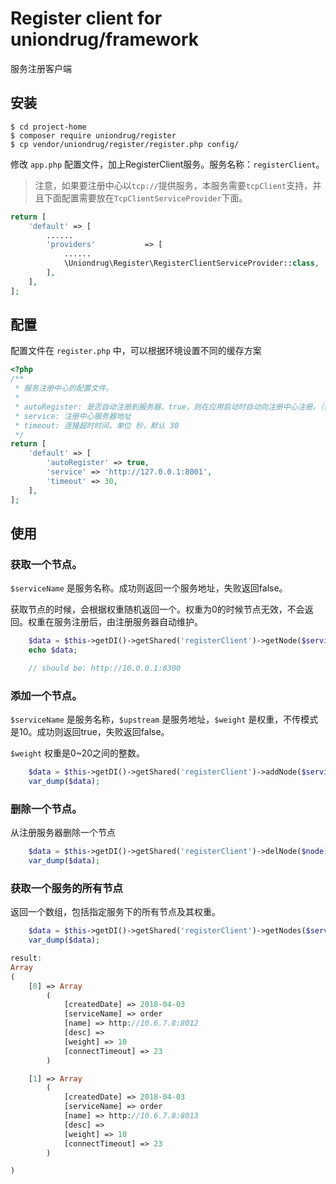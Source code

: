# Register client for uniondrug/framework

服务注册客户端

## 安装

```shell
$ cd project-home
$ composer require uniondrug/register
$ cp vendor/uniondrug/register/register.php config/
```

修改 `app.php` 配置文件，加上RegisterClient服务。服务名称：`registerClient`。

> 注意，如果要注册中心以`tcp://`提供服务，本服务需要`tcpClient`支持，并且下面配置需要放在`TcpClientServiceProvider`下面。

```php
return [
    'default' => [
        ......
        'providers'           => [
            ......
            \Uniondrug\Register\RegisterClientServiceProvider::class,
        ],
    ],
];
```

## 配置

配置文件在 `register.php` 中，可以根据环境设置不同的缓存方案

```php
<?php
/**
 * 服务注册中心的配置文件。
 *
 * autoRegister: 是否自动注册到服务器，true，则在应用启动时自动向注册中心注册。（仅在Swoole环境下支持）
 * service: 注册中心服务器地址
 * timeout: 连接超时时间，单位 秒，默认 30
 */
return [
    'default' => [
        'autoRegister' => true,
        'service' => 'http://127.0.0.1:8001',
        'timeout' => 30,
    ],
];

```

## 使用

### 获取一个节点。

`$serviceName` 是服务名称。成功则返回一个服务地址，失败返回false。

获取节点的时候，会根据权重随机返回一个。权重为0的时候节点无效，不会返回。权重在服务注册后，由注册服务器自动维护。

```php
    $data = $this->getDI()->getShared('registerClient')->getNode($serviceName);
    echo $data;

    // should be: http://10.0.0.1:8300
```

### 添加一个节点。

`$serviceName` 是服务名称，`$upstream` 是服务地址，`$weight` 是权重，不传模式是10。成功则返回true，失败返回false。

`$weight` 权重是0~20之间的整数。

```php
    $data = $this->getDI()->getShared('registerClient')->addNode($serviceName, $node, $weight, $connectTimeout);
    var_dump($data);
```

### 删除一个节点。

从注册服务器删除一个节点

```php
    $data = $this->getDI()->getShared('registerClient')->delNode($node);
    var_dump($data);
```

### 获取一个服务的所有节点

返回一个数组，包括指定服务下的所有节点及其权重。

```php
    $data = $this->getDI()->getShared('registerClient')->getNodes($serviceName);
    var_dump($data);

result:
Array
(
    [0] => Array
        (
            [createdDate] => 2018-04-03
            [serviceName] => order
            [name] => http://10.6.7.8:8012
            [desc] =>
            [weight] => 10
            [connectTimeout] => 23
        )

    [1] => Array
        (
            [createdDate] => 2018-04-03
            [serviceName] => order
            [name] => http://10.6.7.8:8013
            [desc] =>
            [weight] => 10
            [connectTimeout] => 23
        )

)
```
